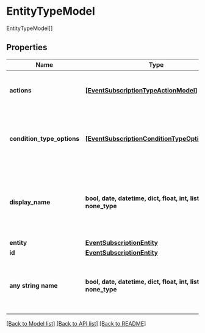 # EntityTypeModel

EntityTypeModel[]

## Properties
Name | Type | Description | Notes
------------ | ------------- | ------------- | -------------
**actions** | [**[EventSubscriptionTypeActionModel]**](EventSubscriptionTypeActionModel.md) | The list of actions available for the entity | [optional] 
**condition_type_options** | [**[EventSubscriptionConditionTypeOptionModel]**](EventSubscriptionConditionTypeOptionModel.md) | The list of condition type options available for the entity | [optional] 
**display_name** | **bool, date, datetime, dict, float, int, list, str, none_type** | The localized name of the entity type, such as Secret, IP Address Range, or Folder | [optional] 
**entity** | [**EventSubscriptionEntity**](EventSubscriptionEntity.md) |  | [optional] 
**id** | [**EventSubscriptionEntity**](EventSubscriptionEntity.md) |  | [optional] 
**any string name** | **bool, date, datetime, dict, float, int, list, str, none_type** | any string name can be used but the value must be the correct type | [optional]

[[Back to Model list]](../README.md#documentation-for-models) [[Back to API list]](../README.md#documentation-for-api-endpoints) [[Back to README]](../README.md)


